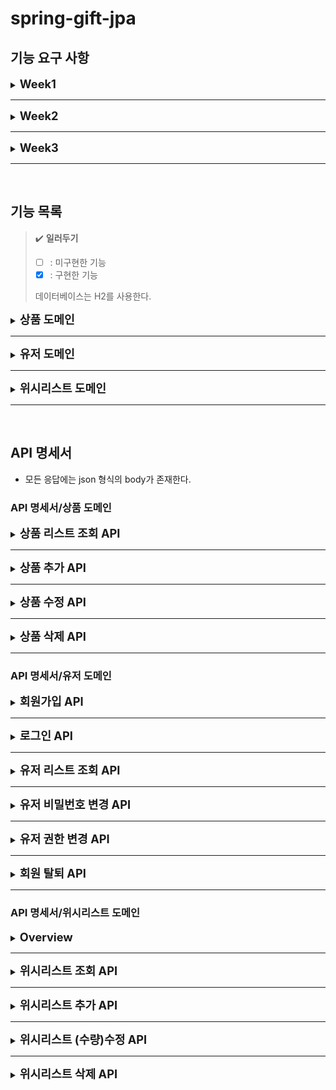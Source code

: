 # spring-gift-jpa

## 기능 요구 사항

<details>
<summary><span style="font-size:1.3em;font-weight:bold">Week1</span></summary>

### week1/step1

상품을 조회, 추가, 수정, 삭제할 수 있는 간단한 HTTP API를 구현한다.

- HTTP 요청과 응답은 JSON 형식으로 주고받는다.
- 현재는 별도의 데이터베이스가 없으므로 적절한 자바 컬렉션 프레임워크를 사용하여 메모리에 저장한다.

### week1/step2

상품을 조회, 추가, 수정, 삭제할 수 있는 관리자 화면을 구현한다.

- Thymeleaf를 사용하여 서버 사이드 렌더링을 구현한다.
- 기본적으로는 HTML 폼 전송 등을 이용한 페이지 이동을 기반으로 하지만, 자바스크립트를 이용한 비동기 작업에 관심이 있다면 이미 만든 상품 API를 이용하여 AJAX 등의 방식을 적용할 수 있다.
- 상품 이미지의 경우, 파일을 업로드하지 않고 URL을 직접 입력한다.

### week1/step3

자바 컬렉션 프레임워크를 사용하여 메모리에 저장하던 상품 정보를 데이터베이스에 저장한다.

- 프로그래밍 요구사항
  - 메모리에 저장하고 있던 모든 코드를 제거하고 H2 데이터베이스를 사용하도록 변경한다.
  - 사용하는 테이블은 애플리케이션이 실행될 때 구축되어야 한다.

</details>

---

<details>
<summary><span style="font-size:1.3em;font-weight:bold">Week2</span></summary>

### week2/step1

상품을 추가하거나 수정하는 경우, 클라이언트로부터 잘못된 값이 전달될 수 있다. 잘못된 값이 전달되면 클라이언트가 어떤 부분이 왜 잘못되었는지 인지할 수 있도록 응답을 제공한다.

- 상품 이름은 공백을 포함하여 최대 15자까지 입력할 수 있다.
- 사용 가능 특수 문자
  - `(`, `)`, `[`, `]`, `+`, `-`, `&`, `/`, `_`
  -  이외 특수 문자 사용 불가
- `카카오`가 포함된 문구는 담당 MD와 협의한 경우에만 사용할 수 있다.

### week2/step2

사용자가 회원 가입, 로그인, 추후 회원별 기능을 이용할 수 있도록 구현한다.

- 회원은 이메일과 비밀번호를 입력하여 가입한다.
- 토큰을 받으려면 이메일과 비밀번호를 보내야 하며, 가입한 이메일과 비밀번호가 일치하면 토큰이 발급된다.
- 토큰을 생성하는 방법에는 여러 가지가 있다. 방법 중 하나를 선택한다.
- (선택) 회원을 조회, 추가, 수정, 삭제할 수 있는 관리자 화면을 구현한다.

아래 예시와 같이 HTTP 메시지를 주고받도록 구현한다.

- 회원 가입/Request

  ```http request
  POST /members/register HTTP/1.1
  content-type: application/json
  host: localhost:8080
  
  {
    "email": "admin@email.com",
    "password": "password"
  }
  ```

- 회원가입/Response

  ```http request
  HTTP/1.1 200
  Content-Type: application/json
  
  {
    "token": ""
  }
  ```

- 로그인/Request

  ```http request
  POST /members/login HTTP/1.1
  content-type: application/json
  host: localhost:8080
  
  {
    "email": "admin@email.com",
    "password": "password"
  }
  ```

- 로그인/Response

  ```http request
  HTTP/1.1 200
  Content-Type: application/json
  
  {
    "token": ""
  }
  ```

### week2/step3

이전 단계에서 로그인 후 받은 토큰을 사용하여 사용자별 위시 리스트 기능을 구현한다.

- 위시 리스트에 등록된 상품 목록을 조회할 수 있다.
- 위시 리스트에 상품을 추가할 수 있다.
- 위시 리스트에 담긴 상품을 삭제할 수 있다.

</details>

---

<details>
<summary><span style="font-size:1.3em;font-weight:bold">Week3</span></summary>

### week3/step1

지금까지 작성한 JdbcTemplate 기반 코드를 JPA로 리팩터링하고 실제 도메인 모델을 어떻게 구성하고 객체와 테이블을 어떻게 매핑해야 하는지 알아본다.

- 아래의 DDL(Data Definition Language)을 보고 유추하여 엔티티 클래스와 리포지토리 클래스를 작성해 본다.
- @DataJpaTest를 사용하여 학습 테스트를 해 본다.

```sql
create table member
(
  id       bigint generated by default as identity,
  email    varchar(255) not null unique,
  password varchar(255) not null,
  primary key (id)
)
```

```sql
create table product
(
  price     integer      not null,
  id        bigint generated by default as identity,
  name      varchar(15)  not null,
  image_url varchar(255) not null,
  primary key (id)
)
```

```sql
create table wish
(
  id         bigint generated by default as identity,
  member_id  bigint not null,
  product_id bigint not null,
  primary key (id)
)
```

### week3/step2

### week2/step3
</details>

---

<br>



## 기능 목록

> ✔️ **일러두기**
> - [ ] : 미구현한 기능
> - [x] : 구현한 기능
>
> 데이터베이스는 H2를 사용한다.

<details>
<summary><span style="font-size:1.3em;font-weight:bold">상품 도메인</span></summary>

### 상품 도메인

#### 모델 설계

- [x] 상품을 표현하는 도메인 객체
  - 상품의 구성요소
    - id: int
    - name: string
    - price: int
    - imageUrl: string
- [x] 상품을 저장하는 데이터베이스 연동
  - [x] 데이터베이스 접근 Repository
  - [x] 스키마 SQL 및 예제 데이터 삽입 SQL 구비

#### 기능 설계(컨트롤러 설계)

- [x] 상품을 추가하는 API
- [x] 상품 리스트를 조회하는 API
- [x] 상품을 수정하는 API
- [x] 상품을 삭제하는 API

#### 예외, 검증 설계

- [x] 커스텀 예외 및 예외 핸들링
- [x] 사용자 입력 검증

#### Server-side Renderings

- [x] 상품의 조회, 추가, 수정, 삭제가 가능한 홈페이지 생성
- [x] 상품을 조회하는 홈페이지
- [x] 상품을 추가하는 홈페이지
- [x] 상품을 수정하는 홈페이지
- [x] 상품 등록시 중복 발생하면 알려주는 홈페이지
- [x] 서버사이드 렌더링 담당하는 컨트롤러

</details>

---

<details>
<summary><span style="font-size:1.3em;font-weight:bold">유저 도메인</span></summary>

### 유저 도메인

#### 모델 설계

- [x] 유저를 표현하는 도메인 객체
  - 유저의 구성요소
    - email: string (primary key)
    - password: string
      - 해시함수를 한번 거친다.
    - permission: string
      - `user`, `admin` 중 하나가 가능
- [x] 유저를 저장하는 데이터베이스 연동
  - [x] 데이터베이스 접근 Repository
  - [x] 스키마 SQL 및 예제 데이터 삽입 SQL 구비

#### 기능 설계(컨트롤러 및 서비스 설계)

- [x] 회원가입을 하는 API
- [x] 로그인하는 API
- [ ] 유저 리스트 조회 API
- [ ] 유저 비밀번호 변경 API
- [ ] 유저 권한 변경 API
- [ ] 회원 탈퇴 API

#### 예외, 검증 설계

- [x] 커스텀 예외 및 예외 핸들링

#### Server-side Renderings

- [ ] 회원가입하는 홈페이지
- [ ] 로그인하는 홈페이지
- [ ] 유저 리스트 조회 홈페이지
  - [ ] 유저 권한 변경 기능
- [ ] 비밀번호 변경 홈페이지
- [ ] 회원 탈퇴 홈페이지

</details>

---

<details>
<summary><span style="font-size:1.3em;font-weight:bold">위시리스트 도메인</span></summary>

### 위시리스트 도메인

#### 모델 설계

- [x] 위시리스트에 담길 아이템 도메인 객체 설계
  - 위시리스트 아이템 구성요소
    - productId: Long
      - FK(Products 테이블의 PK 참조)
    - userEmail: String
      - FK(Users 테이블의 PK 참조)
    - quantity: Long
      - 상품의 수량
    - PK: (productId, userEmail) 복합키
- [x] 위시리스트를 저장하는 데이터베이스 연동
  - [x] 데이터베이스(H2 사용) 접근 Repository
  - [x] 스키마 SQL 및 예제 데이터 삽입 SQL 구비

#### 기능 설계

- [x] 위시리스트에 담긴 위시리스트 아이템 조회하는 API
- [x] 위시리스트 아이템 추가하는 API
- [x] 위시리스트 아이템 수정하는 API
- [x] 위시리스트 아이템 삭제하는 API

#### 예외, 검증 설계

- [x] 커스텀 예외 및 예외 핸들링

#### Server-side Renderings

- [ ] 위시리스트 목록 조회 홈페이지
- [ ] 위시리스트 추가 기능
- [ ] 위시리스트 수정 기능
- [ ] 위시리스트 삭제 기능

</details>

---

<br>



## API 명세서

- 모든 응답에는 json 형식의 body가 존재한다.

### API 명세서/상품 도메인

<details>
<summary><span style="font-size:1.3em;font-weight:bold">상품 리스트 조회 API</span></summary>

#### 상품 리스트 조회 API/Request

| Method | URL           | Path param | Path variable | Body |
|--------|---------------|------------|---------------|------|
| GET    | /api/products | -          | -             | -    |


#### 상품 리스트 조회 API/Response

- Status
  - 200 OK
- Body

  ```json
  {
    "timestamp": "2024-01-01T00:00:00.0000000",
    "status": 200,
    "products": [
      {
        "id": 8146027,
        "name": "아이스 카페 아메리카노 T",
        "price": 4500,
        "imageUrl": "https://st.kakaocdn.net/product/gift/product/20231010111814_9a667f9eccc943648797925498bdd8a3.jpg"
      },
      {
        "id": 1,
        "name": "name",
        "price": 2000,
        "imageUrl": "url"
      },
      {},
      {}
    ]
  }
  ```

</details>

---

<details>
<summary><span style="font-size:1.3em;font-weight:bold">상품 추가 API</span></summary>

#### 상품 추가 API/Request

| Method | URL           | Path param | Path variable | Body     |
|--------|---------------|------------|---------------|----------|
| POST   | /api/products | -          | -             | Yes(*제약) |

#### 상품 추가 API/Request/Body

```json

{
  "name": "Product name",
  "price": 10000,
  "ImageUrl": "http://~"
}
```

#### 상품 추가 API/Request 제약조건

- 상품의 이름은 공백 포함 15자만 가능함
- 사용 가능 특수문자는 다음과 같음
  - `(`, `)`, `[`, `]`, `+`, `-`, `&`, `/`, `_`
  -  이외 특수 문자 사용 불가
- `카카오`가 포함된 문구는 담당 MD와 협의한 경우에만 사용할 수 있음

#### 상품 추가 API/Response(success)

- Status
  - 201 Created
- Header
  - Location: 생성된 리소스의 REST API URI
    - 예: `Location: /api/products/5`
- Body
  - 생성된 리소스의 id 및 생성된 정보를 응답함

  ```json
  {
    "timestamp": "2024-01-01T00:00:00.0000000",
    "status": 201,
    "createdProduct": {
      "id": 23,
      "name": "Product name",
      "price": 10000,
      "ImageUrl": "http://~"
    }
  }
  ```

#### 상품 추가 API/Response(fail)

기등록된 상품 중 name, price, ImageUrl이 모두 일치할 경우 발생함

- Status
  - 409 Conflict
- Body

  ```json
  {
    "timestamp": "2024-01-01T00:00:00.0000000",
    "status": 409,
    "message": "The product already exists."
  }
  ```

#### 상품 추가 API/Response(fail)

등록하려는 상품의 `name` 유효성을 만족하지 못한 경우 발생함

- Status
  - 400 Bad Request
- Body

  ```json
  {
    "timestamp": "2024-01-01T00:00:00.0000000",
    "status": 400,
    "message": "이름 형식이 올바르지 않습니다."
  }
  ```
  
</details>

---

<details>
<summary><span style="font-size:1.3em;font-weight:bold">상품 수정 API</span></summary> 

#### 상품 수정 API/Request

| Method | URL                | Path param | Path variable | Body |
|--------|--------------------|------------|---------------|------|
| PUT    | /api/products/{id} | -          | yes{id: int}  | yes(*제약)  |

#### 상품 수정 API/Request/Body

```json
{
  "name": "Product name",
  "price": 10000,
  "ImageUrl": "http://~"
}
```

#### 상품 수정 API/Request 제약조건

- 상품의 이름은 공백 포함 15자만 가능함
- 사용 가능 특수문자는 다음과 같음
  - `(`, `)`, `[`, `]`, `+`, `-`, `&`, `/`, `_`
  -  이외 특수 문자 사용 불가
- `카카오`가 포함된 문구는 담당 MD와 협의한 경우에만 사용할 수 있음

#### 상품 수정 API/Response(sucess)

- Status
  - 200 OK
- Body

  ```json
  {
    "timestamp": "2024-01-01T00:00:00.0000000",
    "status": 200
  }
  ```

#### 상품 수정 API/Response(fail)

- 수정하려는 상품이 존재하지 않을 경우 발생
- Status
  - 404 NOT FOUND
- Body

  ```json
  {
    "timestamp": "2024-01-01T00:00:00.0000000",
    "status": 404,
    "message": "The product was not found."
  }
  ```

#### 상품 수정 API/Response(fail)

등록하려는 상품의 `name` 유효성을 만족하지 못한 경우 발생함

- Status
  - 400 Bad Request
- Body

  ```json
  {
    "timestamp": "2024-01-01T00:00:00.0000000",
    "status": 400,
    "message": "이름 형식이 올바르지 않습니다."
  }
  ```
  
</details>

---

<details>
<summary><span style="font-size:1.3em;font-weight:bold">상품 삭제 API</span></summary>

#### 상품 삭제 API/Request

| Method | URL                | Path param | Path variable | Body |
|--------|--------------------|------------|---------------|------|
| DELETE | /api/products/{id} | -          | yes{id: int}  | -    |

#### 상품 삭제 API/Response(sucess)

- Status
  - 200 OK
- Body

  ```json
  {
    "timestamp": "2024-01-01T00:00:00.0000000",
    "status": 200
  }
  ```

#### 상품 삭제 API/Response(fail)

- 삭제하려는 상품이 존재하지 않을 경우 발생
- Status
  - 404 NOT FOUND
- Body

  ```json
  {
    "timestamp": "2024-01-01T00:00:00.0000000",
    "status": 404,
    "message": "The product was not found."
  }
  ```
  
</details>

---



### API 명세서/유저 도메인

<details>
<summary><span style="font-size:1.3em;font-weight:bold">회원가입 API</span></summary>

#### 회원가입 API/Request

| Method | URL                   | Path param | Path variable | Body |
|--------|-----------------------|------------|---------------|------|
| POST   | /api/members/register | -          | -             | yes  |

#### 회원가입 API/Request/Body

```json
{
  "email": "admin@email.com",
  "password": "password"
}
```

#### 회원가입 API/Response(sucess)

- Status
  - 200 OK
- Body

  ```json
  {
    "timestamp": "2024-01-01T00:00:00.0000000",
    "status": 200,
    "token": "your-token-is-here"
  }
  ```

#### 회원가입 API/Response(fail)

- Status
  - 409 Conflict
- Body

  ```json
  {
    "timestamp": "2024-01-01T00:00:00.0000000",
    "status": 409,
    "message": "Your email already registered. Retry with other one."
  }
  ```
  
</details>

---

<details>
<summary><span style="font-size:1.3em;font-weight:bold">로그인 API</span></summary>

#### 로그인 API/Request

| Method | URL                | Path param | Path variable | Body |
|--------|--------------------|------------|---------------|------|
| POST   | /api/members/login | -          | -             | yes  |

#### 로그인 API/Request/Body

```json
{
  "email": "admin@email.com",
  "password": "password"
}
```

#### 로그인 API/Response(sucess)

- Status
  - 200 OK
- Body

  ```json
  {
    "timestamp": "2024-01-01T00:00:00.0000000",
    "status": 200,
    "token": "your-token-is-here"
  }
  ```

#### 로그인 API/Response(fail)

- Status
  - 403 Forbidden
- Body

  ```json
  {
    "timestamp": "2024-01-01T00:00:00.0000000",
    "status": 400,
    "message": "Incorrect your email or password. Try again."
  }
  ```
  
</details>

---

<details>
<summary><span style="font-size:1.3em;font-weight:bold">유저 리스트 조회 API</span></summary>

#### 유저 리스트 조회 API/Request

| Method | URL          | Path param | Path variable | Header        | Body |
|--------|--------------|------------|---------------|---------------|------|
| GET    | /api/members | -          | -             | Authorization | -    |


#### 유저 리스트 조회 API/Request/Header

- 유저 리스트 조회 API는 관리자 권한이 필요하며, Header에 로그인 또는 회원가입으로 발급받은 토큰을 아래와 같이 `Authorization` 키와 같이 명시한다.

  ```http request
  GET /api/wishes HTTP/1.1
  content-type: application/json
  host: localhost:8080
  Authorization: Bearer your-token-string
  ```

#### 유저 리스트 조회 API/Response(sucess)

- Status
  - 200 OK
- Body

  ```json
  {
    "timestamp": "2024-01-01T00:00:00.0000000",
    "status": 200,
    "list": [
      {
        "email": "example@example.com",
        "permission": "user"
      }, {}, {}
    ]
  }
  ```

#### 유저 리스트 조회 API/Response(fail)

- 로그인하지 않았거나 권한이 부족한 경우 응답함
- Status
  - 403 Forbidden
- Body

  ```json
  {
    "timestamp": "2024-01-01T00:00:00.0000000",
    "status": 403,
    "message": "The admin permission required."
  }
  ```
  
</details>

---

<details>
<summary><span style="font-size:1.3em;font-weight:bold">유저 비밀번호 변경 API</span></summary>

#### 유저 비밀번호 변경 API/Request

| Method | URL                   | Path param | Path variable | Header        | Body |
|--------|-----------------------|------------|---------------|---------------|------|
| PUT    | /api/members/password | -          | -             | Authorization | yes  |


#### 유저 비밀번호 변경 API/Request/Header

- 유저 비밀번호 변경 API는 로그인이 필요하며, Header에 로그인 또는 회원가입으로 발급받은 토큰을 아래와 같이 `Authorization` 키와 같이 명시한다.

  ```http request
  GET /api/wishes HTTP/1.1
  content-type: application/json
  host: localhost:8080
  Authorization: Bearer your-token-string
  ```

#### 유저 비밀번호 변경 API/Request/Body

```json
{
  "email": "admin@email.com",
  "password": "password"
}
```

#### 유저 비밀번호 변경 API/Response(sucess)

- Status
  - 200 OK
- Body

  ```json
  {
    "timestamp": "2024-01-01T00:00:00.0000000",
    "status": 200
  }
  ```

#### 유저 비밀번호 변경 API/Response(fail)

- 로그인하지 않을 경우 응답한다.
- Status
  - 401 Unauthorized
- Body

  ```json
  {
    "timestamp": "2024-01-01T00:00:00.0000000",
    "status": 401,
    "message": "You need login."
  }
  ```
  
</details>

---

<details>
<summary><span style="font-size:1.3em;font-weight:bold">유저 권한 변경 API</span></summary>

#### 유저 권한 변경 API/Request

| Method | URL                     | Path param | Path variable | Header        | Body |
|--------|-------------------------|------------|---------------|---------------|------|
| POST   | /api/members/permission | -          | -             | Authorization | yes  |

#### 유저 권한 변경 API/Request/Header

- 유저 권한 변경 API는 관리자 권한이 필요하며, Header에 로그인 또는 회원가입으로 발급받은 토큰을 아래와 같이 `Authorization` 키와 같이 명시한다.

  ```http request
  GET /api/wishes HTTP/1.1
  content-type: application/json
  host: localhost:8080
  Authorization: Bearer your-token-string
  ```

#### 유저 권한 변경 API/Request/Body

```json
{
  "email": "admin@email.com",
  "password": "password"
}
```

#### 유저 권한 변경 API/Response(sucess)

- Status
  - 200 OK
- Body

  ```json
  {
    "timestamp": "2024-01-01T00:00:00.0000000",
    "status": 200
  }
  ```

#### 유저 권한 변경 API/Response(fail)

- 로그인하지 않았거나 권한이 부족한 경우 응답함
- Status
  - 403 Forbidden
- Body

  ```json
  {
    "timestamp": "2024-01-01T00:00:00.0000000",
    "status": 403,
    "message": "The admin permission required."
  }
  ```
  
</details>

---

<details>
<summary><span style="font-size:1.3em;font-weight:bold">회원 탈퇴 API</span></summary>

#### 회원 탈퇴 API/Request

| Method | URL          | Path param | Path variable | Header        | Body |
|--------|--------------|------------|---------------|---------------|------|
| DELETE | /api/members | -          | -             | Authorization | yes  |


#### 회원 탈퇴 API/Request/Header

- 회원 탈퇴 API는 로그인이 필요하며, Header에 로그인 또는 회원가입으로 발급받은 토큰을 아래와 같이 `Authorization` 키와 같이 명시한다.

  ```http request
  GET /api/wishes HTTP/1.1
  content-type: application/json
  host: localhost:8080
  Authorization: Bearer your-token-string
  ```

#### 회원 탈퇴 API/Request/Body

- 실수로 회원 탈퇴하는 것을 예방하기 위해, 비밀번호가 필요하다.

```json
{
  "email": "admin@email.com",
  "password": "password"
}
```

#### 회원 탈퇴 API/Response(sucess)

- Status
  - 204 No content
- Body

  ```json
  {
    "timestamp": "2024-01-01T00:00:00.0000000",
    "status": 204
  }
  ```

#### 회원 탈퇴 API/Response(fail)

- 로그인하지 않을 경우 응답한다.
- Status
  - 401 Unauthorized
- Body

  ```json
  {
    "timestamp": "2024-01-01T00:00:00.0000000",
    "status": 401,
    "message": "You need login."
  }
  ```

#### 회원 탈퇴 API/Response(fail)

- 이메일 또는 비밀번호가 틀릴 경우 응답한다.
- Status
  - 403 Forbidden
- Body

  ```json
  {
    "timestamp": "2024-01-01T00:00:00.0000000",
    "status": 400,
    "message": "Incorrect your email or password. Try again."
  }
  ```
  
</details>

---



### API 명세서/위시리스트 도메인

<details>
<summary><span style="font-size:1.3em;font-weight:bold">Overview</span></summary>

- 위시리스트 관련 API는 모두 인증이 필요하며, Header에 로그인 또는 회원가입으로 발급받은 토큰을 아래와 같이 `Authorization` 키와 같이 명시한다.

- 위시리스트 도메인 API/Request/Header

  ```http request
  GET /api/wishes HTTP/1.1
  content-type: application/json
  host: localhost:8080
  Authorization: Bearer your-token-string
  ```

- 비로그인 상태로 위시리스트 도메인 API를 사용할 경우, 서버는 아래의 응답을 반환한다.
  - Status
    - 401 Unauthorized
  - Body

    ```json
    {
      "timestamp": "2024-01-01T00:00:00.0000000",
      "status": 401,
      "message": "You need login."
    }
    ```
    
</details>

---

<details>
<summary><span style="font-size:1.3em;font-weight:bold">위시리스트 조회 API</span></summary>

#### 위시리스트 조회 API/Request

| Method | URL         | Path param | Path variable | Body |
|--------|-------------|------------|---------------|------|
| GET    | /api/wishes | -          | -             | -    |

#### 위시리스트 조회 API/Request/Header

```http request
GET /api/wishes HTTP/1.1
content-type: application/json
host: localhost:8080
Authorization: Bearer your-token-string
```

#### 위시리스트 조회 API/Response

- Status
  - 200 OK
- Body

  ```json
  {
    "timestamp": "2024-01-01T00:00:00.0000000",
    "status": 200,
    "wishlist": [
       { 
          "productId": 1,
          "productName": "아이스 카페 아메리카노 T",
          "productPrice": 4500,
          "productImageUrl": "https://st.kakaocdn.net/product/gift/product/20231010111814_9a667f9eccc943648797925498bdd8a3.jpg",
          "quantity": 5 
       },
       { 
          "productId": 3,
          "productName": "오예스 12개입 360g",
          "productPrice": 3700,
          "productImageUrl": "https://img.danawa.com/prod_img/500000/965/117/img/10117965_1.jpg?shrink=330:*&_v=20191210171250",
          "quantity": 2
       }, {}, {}   
    ]
  }
  ```
  
</details>

---

<details>
<summary><span style="font-size:1.3em;font-weight:bold">위시리스트 추가 API</span></summary>

- 위시리스트에 상품을 추가하며, 이미 담겨있는 상품인 경우 수량이 증가한다.

#### 위시리스트 추가 API/Request

| Method | URL         | Path param | Path variable | Body |
|--------|-------------|------------|---------------|------|
| POST   | /api/wishes | -          | -             | yes  |

#### 위시리스트 추가 API/Request/Body

```json
{
  "productId": 5,
  "quantity": 2
}
```

#### 위시리스트 추가 API/Response(success)

- Status
  - 200 OK
- Body
  - 위시리스트에 새로운 상품을 추가한 경우

    ```json
    {
      "timestamp": "2024-01-01T00:00:00.0000000",
      "status": 200,
      "result": {
        "action": "create",
        "currentQuantity": 2
      }
    }
    ```
- Body
  - 위시리스트에 이미 상품이 추가된 경우 (기존 수량 3, 추가 요청 수량 2라고 가정)

    ```json
    {
      "timestamp": "2024-01-01T00:00:00.0000000",
      "status": 200,
      "result": {
        "action": "add",
        "currentQuantity": 5
      }
    }
    ```

- Body
  - 수량 업데이트 후 위시리스트 수량이 0인 경우 (기존 수량 3, 추가 요청 수량 -5라고 가정)

    ```json
    {
      "timestamp": "2024-01-01T00:00:00.0000000",
      "status": 200,
      "result": {
        "action": "delete",
        "productId": 3,
        "productName": "오예스 12개입 360g",
        "productPrice": 3700,
        "productImageUrl": "https://img.danawa.com/prod_img/500000/965/117/img/10117965_1.jpg?shrink=330:*&_v=20191210171250",
        "currentQuantity": 0
      }
    }
    ```

#### 위시리스트 추가 API/Response(fail)

- 위시리스트로 추가하려는 상품이 존재하지 않는 상품인 경우 발생
- Status
  - 404 Not found
- Body

  ```json
  {
    "timestamp": "2024-01-01T00:00:00.0000000",
    "status": 404,
    "message": "The product was not found."
  }
  ```
  
</details>

---

<details>
<summary><span style="font-size:1.3em;font-weight:bold">위시리스트 (수량)수정 API</span></summary>

#### 위시리스트 추가 API/Request

| Method | URL         | Path param | Path variable | Body |
|--------|-------------|------------|---------------|------|
| PUT    | /api/wishes | -          | -             | yes  |

#### 위시리스트 (수량)수정 API/Request/Body

```json
{
  "productId": 5,
  "quantity": 2
}
```

#### 위시리스트 (수량)수정 API/Response(success)

- Status
  - 200 OK
- Body

  ```json
  {
    "timestamp": "2024-01-01T00:00:00.0000000",
    "status": 200,
    "result": { 
      "productId": 3,
      "productName": "오예스 12개입 360g",
      "productPrice": 3700,
      "productImageUrl": "https://img.danawa.com/prod_img/500000/965/117/img/10117965_1.jpg?shrink=330:*&_v=20191210171250",
      "quantity": 2
    }
  }
  ```

#### 위시리스트 (수량)수정 API/Response(fail) (1)

- 위시리스트에 해당 상품이 담겨있지 않는 경우 발생
- Status
  - 404 Not found
- Body

  ```json
  {
    "timestamp": "2024-01-01T00:00:00.0000000",
    "status": 404,
    "message": "The product is not included your wish."
  }
  ```

#### 위시리스트 (수량)수정 API/Response(fail) (2)

- 수정하려는 상품이 존재하지 않는 상품인 경우 발생
- Status
  - 404 Not found
- Body

  ```json
  {
    "timestamp": "2024-01-01T00:00:00.0000000",
    "status": 404,
    "message": "The product was not found."
  }
  ```
  
</details>

---

<details>
<summary><span style="font-size:1.3em;font-weight:bold">위시리스트 삭제 API</span></summary>

#### 위시리스트 삭제 API/Request

| Method | URL         | Path param | Path variable | Body |
|--------|-------------|------------|---------------|------|
| DELETE | /api/wishes | -          | -             | yes  |

#### 위시리스트 삭제 API/Request/Body

```json
{
  "productId": 5
}
```

#### 위시리스트 삭제 API/Response

- Status
  - 204 No content
- Body

  ```json
  {
    "timestamp": "2024-01-01T00:00:00.0000000",
    "status": 204
  }
  ```

#### 위시리스트 삭제 API/Response(fail)

- 위시리스트에 해당 상품이 담겨있지 않는 경우 발생
- Status
  - 404 Not found
- Body

  ```json
  {
    "timestamp": "2024-01-01T00:00:00.0000000",
    "status": 404,
    "message": "The product is not included your wish."
  }
  ```
  
</details>

<br>

